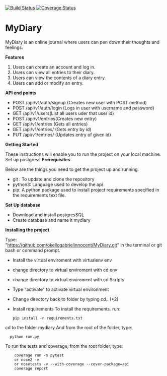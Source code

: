 [![Build Status](https://travis-ci.org/okellogabrielinnocent/MyDiary.svg?branch=master)](https://travis-ci.org/okellogabrielinnocent/MyDiary?branch=develop)
[![Coverage Status](https://coveralls.io/repos/github/okellogabrielinnocent/MyDiary/badge.svg?branch=develop)](https://coveralls.io/github/okellogabrielinnocent/MyDiary?)
# MyDiary
 MyDiary is an online journal where users can pen down their thoughts and feelings.

**Features**
1. Users can create an account and log in.
2. Users can view all entries to their diary.
3. Users can view the contents of a diary entry.
4. Users can add or modify an entry.

**API end points**

- POST /api/v1/auth/signup (Creates new user with POST method)
- POST /api/v1/auth/login (Logs in user with username and password)
- GET /api/v1/users(List all users uder that user id)
- POST /api/v1/entries(Creates new entry)
- GET /api/v1/entries (Gets all entries)
- GET /api/v1/entries/<entryId> (Gets entry by id)
- PUT /api/v1/entries/<entryId> (Updates entry of given id)


**Getting Started**

These instructions will enable you to run the project on your local machine.
Set up postgress
**Prerequisites**

Below are the things you need to get the project up and running.

- git : To update and clone the repository
- python3: Language used to develop the api
- pip: A python package used to install project requirements specified in the requirements text file.

 **Set Up database**
 - Download and install postgresSQL
 - Create database and name it mydiary
 
**Installing the project**

Type:        
       "https://github.com/okellogabrielinnocent/MyDiary.git"
  in the terminal or git bash or command prompt.
- Install the virtual enviroment with virtualenv env
- change directory to virtual enviroment with cd env
- change directory to virtual enviroment with cd Scripts
- Type "activate" to activate virtual environment
- Change directory back to folder by typing cd.. (*2)
- Install requirements
To install the requirements. run:

      pip install -r requirements.txt

cd to the folder mydiary
And from the root of the folder, type:
      
      python run.py
      
To run the tests and coverage, from the root folder, type: 
        
        coverage run -m pytest 
        or nose2 -v
        or nosetests -v --with-coverage --cover-package=api
        coverage report
